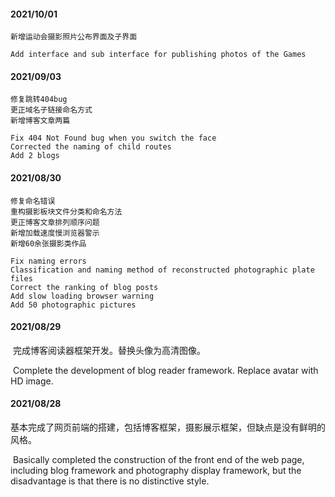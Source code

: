 #### 2021/10/01
	
	新增运动会摄影照片公布界面及子界面
	
	Add interface and sub interface for publishing photos of the Games 

#### 2021/09/03
	
	修复跳转404bug
	更正域名子链接命名方式
	新增博客文章两篇
	
	Fix 404 Not Found bug when you switch the face
	Corrected the naming of child routes
	Add 2 blogs

#### 2021/08/30

	修复命名错误
	重构摄影板块文件分类和命名方法
	更正博客文章排列顺序问题
	新增加载速度慢浏览器警示
	新增60余张摄影类作品
	
	Fix naming errors
	Classification and naming method of reconstructed photographic plate files
	Correct the ranking of blog posts
	Add slow loading browser warning
	Add 50 photographic pictures
	
#### 2021/08/29

​	完成博客阅读器框架开发。替换头像为高清图像。

​	Complete the development of blog reader framework. Replace avatar with HD image.

#### 2021/08/28
 
​	基本完成了网页前端的搭建，包括博客框架，摄影展示框架，但缺点是没有鲜明的风格。

​	Basically completed the construction of the front end of the web page, including blog 
	framework and photography display framework, but the disadvantage is that there is no 
	distinctive style.

